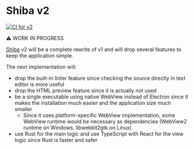 Shiba v2
========
[![CI for v2][ci-badge]][ci]

:warning: WORK IN PROGRESS

[Shiba](https://github.com/rhysd/Shiba) v2 will be a complete rewrite of v1 and will drop several features to keep the application simple.

The next implementation will:

- drop the built-in linter feature since checking the source directly in text editor is more useful
- drop the HTML preview feature since it is actually not used
- be a single executable using native WebView instead of Electron since it makes the installation much easier and the application size much smaller
  - Since it uses platform-specific WebView implementation, some WebView runtime would be necessary as dependencies (WebView2 runtime on Windows, libwebkit2gtk on Linux)
- use Rust for the main logic and use TypeScript with React for the view logic since Rust is faster and safer

[ci]: https://github.com/rhysd/Shiba/actions/workflows/ci.yml
[ci-badge]: https://github.com/rhysd/Shiba/actions/workflows/ci.yml/badge.svg
